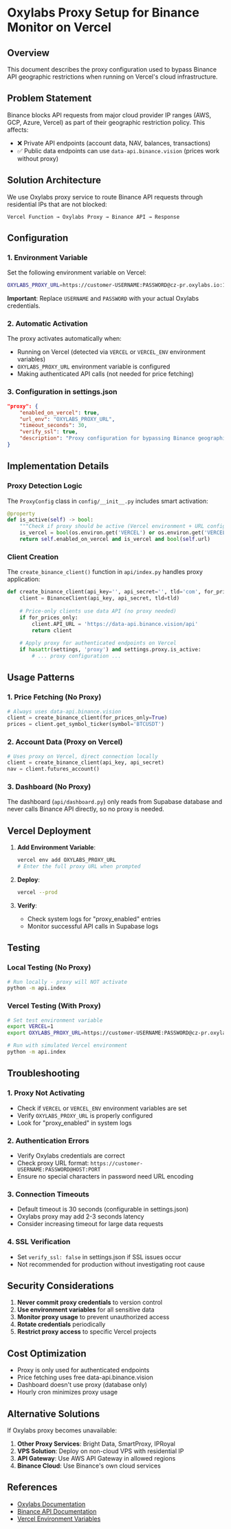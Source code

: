 # Oxylabs Proxy Setup for Binance Monitor on Vercel

## Overview

This document describes the proxy configuration used to bypass Binance API geographic restrictions when running on Vercel's cloud infrastructure.

## Problem Statement

Binance blocks API requests from major cloud provider IP ranges (AWS, GCP, Azure, Vercel) as part of their geographic restriction policy. This affects:
- ❌ Private API endpoints (account data, NAV, balances, transactions)
- ✅ Public data endpoints can use `data-api.binance.vision` (prices work without proxy)

## Solution Architecture

We use Oxylabs proxy service to route Binance API requests through residential IPs that are not blocked:

```
Vercel Function → Oxylabs Proxy → Binance API → Response
```

## Configuration

### 1. Environment Variable

Set the following environment variable on Vercel:

```bash
OXYLABS_PROXY_URL=https://customer-USERNAME:PASSWORD@cz-pr.oxylabs.io:18001
```

**Important**: Replace `USERNAME` and `PASSWORD` with your actual Oxylabs credentials.

### 2. Automatic Activation

The proxy activates automatically when:
- Running on Vercel (detected via `VERCEL` or `VERCEL_ENV` environment variables)
- `OXYLABS_PROXY_URL` environment variable is configured
- Making authenticated API calls (not needed for price fetching)

### 3. Configuration in settings.json

```json
"proxy": {
    "enabled_on_vercel": true,
    "url_env": "OXYLABS_PROXY_URL",
    "timeout_seconds": 30,
    "verify_ssl": true,
    "description": "Proxy configuration for bypassing Binance geographic restrictions on Vercel"
}
```

## Implementation Details

### Proxy Detection Logic

The `ProxyConfig` class in `config/__init__.py` includes smart activation:

```python
@property
def is_active(self) -> bool:
    """Check if proxy should be active (Vercel environment + URL configured)."""
    is_vercel = bool(os.environ.get('VERCEL') or os.environ.get('VERCEL_ENV'))
    return self.enabled_on_vercel and is_vercel and bool(self.url)
```

### Client Creation

The `create_binance_client()` function in `api/index.py` handles proxy application:

```python
def create_binance_client(api_key='', api_secret='', tld='com', for_prices_only=False):
    client = BinanceClient(api_key, api_secret, tld=tld)
    
    # Price-only clients use data API (no proxy needed)
    if for_prices_only:
        client.API_URL = 'https://data-api.binance.vision/api'
        return client
    
    # Apply proxy for authenticated endpoints on Vercel
    if hasattr(settings, 'proxy') and settings.proxy.is_active:
        # ... proxy configuration ...
```

## Usage Patterns

### 1. Price Fetching (No Proxy)
```python
# Always uses data-api.binance.vision
client = create_binance_client(for_prices_only=True)
prices = client.get_symbol_ticker(symbol='BTCUSDT')
```

### 2. Account Data (Proxy on Vercel)
```python
# Uses proxy on Vercel, direct connection locally
client = create_binance_client(api_key, api_secret)
nav = client.futures_account()
```

### 3. Dashboard (No Proxy)
The dashboard (`api/dashboard.py`) only reads from Supabase database and never calls Binance API directly, so no proxy is needed.

## Vercel Deployment

1. **Add Environment Variable**:
   ```bash
   vercel env add OXYLABS_PROXY_URL
   # Enter the full proxy URL when prompted
   ```

2. **Deploy**:
   ```bash
   vercel --prod
   ```

3. **Verify**:
   - Check system logs for "proxy_enabled" entries
   - Monitor successful API calls in Supabase logs

## Testing

### Local Testing (No Proxy)
```bash
# Run locally - proxy will NOT activate
python -m api.index
```

### Vercel Testing (With Proxy)
```bash
# Set test environment variable
export VERCEL=1
export OXYLABS_PROXY_URL=https://customer-USERNAME:PASSWORD@cz-pr.oxylabs.io:18001

# Run with simulated Vercel environment
python -m api.index
```

## Troubleshooting

### 1. Proxy Not Activating
- Check if `VERCEL` or `VERCEL_ENV` environment variables are set
- Verify `OXYLABS_PROXY_URL` is properly configured
- Look for "proxy_enabled" in system logs

### 2. Authentication Errors
- Verify Oxylabs credentials are correct
- Check proxy URL format: `https://customer-USERNAME:PASSWORD@HOST:PORT`
- Ensure no special characters in password need URL encoding

### 3. Connection Timeouts
- Default timeout is 30 seconds (configurable in settings.json)
- Oxylabs proxy may add 2-3 seconds latency
- Consider increasing timeout for large data requests

### 4. SSL Verification
- Set `verify_ssl: false` in settings.json if SSL issues occur
- Not recommended for production without investigating root cause

## Security Considerations

1. **Never commit proxy credentials** to version control
2. **Use environment variables** for all sensitive data
3. **Monitor proxy usage** to prevent unauthorized access
4. **Rotate credentials** periodically
5. **Restrict proxy access** to specific Vercel projects

## Cost Optimization

- Proxy is only used for authenticated endpoints
- Price fetching uses free data-api.binance.vision
- Dashboard doesn't use proxy (database only)
- Hourly cron minimizes proxy usage

## Alternative Solutions

If Oxylabs proxy becomes unavailable:

1. **Other Proxy Services**: Bright Data, SmartProxy, IPRoyal
2. **VPS Solution**: Deploy on non-cloud VPS with residential IP
3. **API Gateway**: Use AWS API Gateway in allowed regions
4. **Binance Cloud**: Use Binance's own cloud services

## References

- [Oxylabs Documentation](https://developers.oxylabs.io/)
- [Binance API Documentation](https://binance-docs.github.io/apidocs/)
- [Vercel Environment Variables](https://vercel.com/docs/environment-variables)